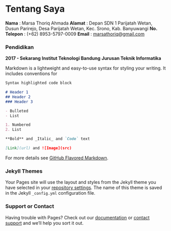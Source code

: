 # Tentang Saya
**Nama** : Marsa Thoriq Ahmada
**Alamat** : Depan SDN 1 Parijatah Wetan, Dusun Parirejo, Desa Parijatah Wetan, Kec. Srono, Kab. Banyuwangi
**No. Telepon** : (+62) 8953-5797-0009
**Email** : marsathoriq@gmail.com

### Pendidikan
**2017 - Sekarang**
**Institut Teknologi Bandung**
**Jurusan Teknik Informatika**

Markdown is a lightweight and easy-to-use syntax for styling your writing. It includes conventions for

```markdown
Syntax highlighted code block

# Header 1
## Header 2
### Header 3

- Bulleted
- List

1. Numbered
2. List

**Bold** and _Italic_ and `Code` text

[Link](url) and ![Image](src)
```

For more details see [GitHub Flavored Markdown](https://guides.github.com/features/mastering-markdown/).

### Jekyll Themes

Your Pages site will use the layout and styles from the Jekyll theme you have selected in your [repository settings](https://github.com/marsathoriq/marsathoriq.github.io/settings). The name of this theme is saved in the Jekyll `_config.yml` configuration file.

### Support or Contact

Having trouble with Pages? Check out our [documentation](https://help.github.com/categories/github-pages-basics/) or [contact support](https://github.com/contact) and we’ll help you sort it out.
